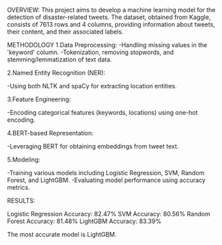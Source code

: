 OVERVIEW:
This project aims to develop a machine learning model for the detection of disaster-related tweets. 
The dataset, obtained from Kaggle, consists of 7613 rows and 4 columns, providing information about tweets, their content, and their associated labels.


METHODOLOGY
1.Data Preprocessing:
-Handling missing values in the 'keyword' column.
-Tokenization, removing stopwords, and stemming/lemmatization of text data.

2.Named Entity Recognition (NER):

-Using both NLTK and spaCy for extracting location entities.

3.Feature Engineering:

-Encoding categorical features (keywords, locations) using one-hot encoding.

4.BERT-based Representation:

-Leveraging BERT for obtaining embeddings from tweet text.

5.Modeling:

-Training various models including Logistic Regression, SVM, Random Forest, and LightGBM.
-Evaluating model performance using accuracy metrics.


RESULTS:


Logistic Regression Accuracy: 82.47%
SVM Accuracy: 80.56%
Random Forest Accuracy: 81.48%
LightGBM Accuracy: 83.39%


The most accurate model is LightGBM.
